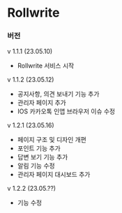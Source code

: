 # Rollwrite

### 버전

v 1.1.1 (23.05.10)

- Rollwrite 서비스 시작

v 1.1.2 (23.05.12)

- 공지사항, 의견 보내기 기능 추가
- 관리자 페이지 추가
- IOS 카카오톡 인앱 브라우저 이슈 수정

v 1.2.1 (23.05.16)

- 페이지 구조 및 디자인 개편
- 포인트 기능 추가
- 답변 보기 기능 추가
- 알림 기능 수정
- 관리자 페이지 대시보드 추가

v 1.2.2 (23.05.??)

- 기능 수정
